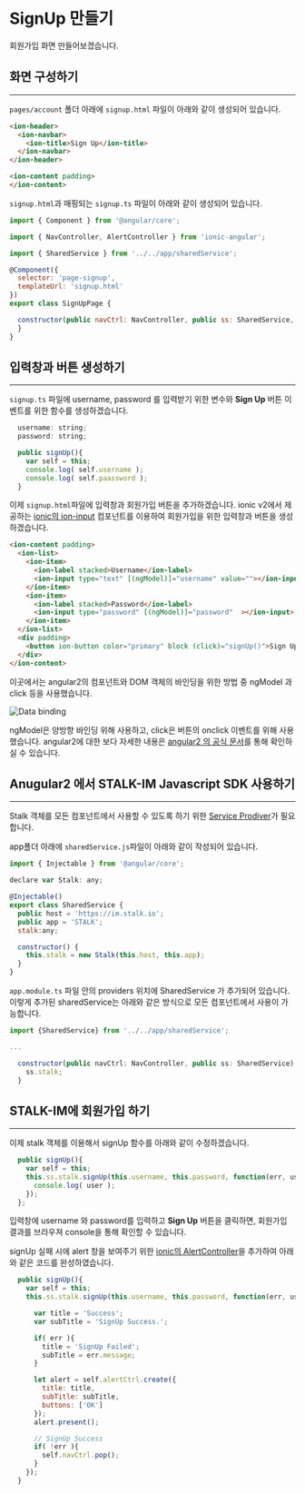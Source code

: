 # SignUp 만들기

회원가입 화면 만들어보겠습니다.

## 화면 구성하기
-----------

`pages/account` 폴더 아래에 `signup.html` 파일이 아래와 같이 생성되어 있습니다.

```html
<ion-header>
  <ion-navbar>
    <ion-title>Sign Up</ion-title>
  </ion-navbar>
</ion-header>

<ion-content padding>
</ion-content>
``` 

`signup.html`과 매핑되는 `signup.ts` 파일이 아래와 같이 생성되어 있습니다.

```javascript
import { Component } from '@angular/core';

import { NavController, AlertController } from 'ionic-angular';

import { SharedService } from '../../app/sharedService';

@Component({
  selector: 'page-signup',
  templateUrl: 'signup.html'
})
export class SignUpPage {

  constructor(public navCtrl: NavController, public ss: SharedService, public alertCtrl: AlertController) {
  }
}
```

## 입력창과 버튼 생성하기
-----------

`signup.ts` 파일에 username, password 를 입력받기 위한 변수와 **Sign Up** 버튼 이벤트를 위한 함수를 생성하겠습니다.

```javascript
  username: string;
  password: string;

  public signUp(){
    var self = this;
    console.log( self.username );
    console.log( self.paassword );
  }
 ```

이제 `signup.html`파일에 입력창과 회원가입 버튼을 추가하겠습니다.
ionic v2에서 제공하는 [ionic의 ion-input](http://ionicframework.com/docs/v2/components/#stacked-labels) 컴포넌트를 이용하여 회원가입을 위한 입력창과 버튼을 생성하겠습니다.
  
```html
<ion-content padding>
  <ion-list>
    <ion-item>
      <ion-label stacked>Username</ion-label>
      <ion-input type="text" [(ngModel)]="username" value=""></ion-input>
    </ion-item>
    <ion-item>
      <ion-label stacked>Password</ion-label>
      <ion-input type="password" [(ngModel)]="password"  ></ion-input>
    </ion-item>
  </ion-list>
  <div padding>
    <button ion-button color="primary" block (click)="signUp()">Sign Up</button>
  </div>
</ion-content>
```

이곳에서는 angular2의 컴포넌트와 DOM 객체의 바인딩을 위한 방법 중 ngModel 과 click 등을 사용했습니다.

![Data binding](http://i0.wp.com/angular.io/resources/images/devguide/architecture/databinding.png?resize=270%2C251&ssl=1)

ngModel은 양방향 바인딩 위해 사용하고, click은 버튼의 onclick 이벤트를 위해 사용했습니다.
angular2에 대한 보다 자세한 내용은 [angular2 의 공식 문서](https://angular.io/docs/ts/latest/)를 통해 확인하실 수 있습니다.

## Anugular2 에서 STALK-IM Javascript SDK 사용하기
-----------
Stalk 객체를 모든 컴포넌트에서 사용할 수 있도록 하기 위한 [Service Prodiver](https://angular.io/docs/ts/latest/guide/ngmodule.html#!#providers)가 필요합니다.

app폴더 아래에 `sharedService.js`파일이 아래와 같이 작성되어 있습니다.

```javascript
import { Injectable } from '@angular/core';

declare var Stalk: any;

@Injectable()
export class SharedService {
  public host = 'https://im.stalk.io';
  public app = 'STALK';
  stalk:any;

  constructor() {
    this.stalk = new Stalk(this.host, this.app);
  }
}
```
`app.module.ts` 파일 안의 providers 위치에 SharedService 가 추가되어 있습니다.
이렇게 추가된 sharedService는 아래와 같은 방식으로 모든 컴포넌트에서 사용이 가능합니다.

```javascript
import {SharedService} from '../../app/sharedService';

...

  constructor(public navCtrl: NavController, public ss: SharedService) {
    ss.stalk;
  }
```

## STALK-IM에 회원가입 하기
-----------

이제 stalk 객체를 이용해서 signUp 함수를 아래와 같이 수정하겠습니다.

```javascript
  public signUp(){
    var self = this;
    this.ss.stalk.signUp(this.username, this.password, function(err, user){
      console.log( user );
    });
  };
```

입력창에 username 와 password를 입력하고 **Sign Up** 버튼을 클릭하면, 회원가입 결과를 브라우져 console을 통해 확인할 수 있습니다.

signUp 실패 시에 alert 창을 보여주기 위한 [ionic의 AlertController](http://ionicframework.com/docs/v2/api/components/alert/AlertController/)을 추가하여 아래와 같은 코드를 완성하였습니다.

```javascript
  public signUp(){
    var self = this;
    this.ss.stalk.signUp(this.username, this.password, function(err, user){

      var title = 'Success';
      var subTitle = 'SignUp Success.';

      if( err ){
        title = 'SignUp Failed';
        subTitle = err.message;
      }

      let alert = self.alertCtrl.create({
        title: title,
        subTitle: subTitle,
        buttons: ['OK']
      });
      alert.present();

      // SignUp Success
      if( !err ){
        self.navCtrl.pop();
      }
    });
  }
```